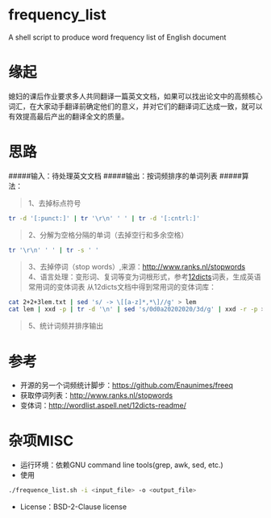 # frequency_list
A shell script to produce word frequency list of English document

缘起
============
媳妇的课后作业要求多人共同翻译一篇英文文档，如果可以找出论文中的高频核心词汇，在大家动手翻译前确定他们的意义，并对它们的翻译词汇达成一致，就可以有效提高最后产出的翻译全文的质量。

思路
============
#####输入：待处理英文文档
#####输出：按词频排序的单词列表
#####算法：
>1、去掉标点符号 
```Bash
tr -d '[:punct:]' | tr '\r\n' ' ' | tr -d '[:cntrl:]'
```
>2、分解为空格分隔的单词（去掉空行和多余空格）
```Bash
tr '\r\n' ' ' | tr -s ' '
```
>3、去掉停词（stop words）,来源：http://www.ranks.nl/stopwords<br/>
>4、语言处理：变形词、复词等变为词根形式，参考[12dicts](http://wordlist.aspell.net/12dicts-readme/)词表，生成英语常用词的变体词表
     从12dicts文档中得到常用词的变体词库：
```Bash
cat 2+2+3lem.txt | sed 's/ -> \[[a-z]*,*\]//g' > lem
cat lem | xxd -p | tr -d '\n' | sed 's/0d0a20202020/3d/g' | xxd -r -p > word_variation.txt
```
>5、统计词频并排序输出

参考
============
* 开源的另一个词频统计脚步：https://github.com/Enaunimes/freeq<br/>
* 获取停词列表：http://www.ranks.nl/stopwords<br/>
* 变体词：http://wordlist.aspell.net/12dicts-readme/<br/>

杂项MISC
============
* 运行环境：依赖GNU command line tools(grep, awk, sed, etc.)<br/>
* 使用
```Bash
./frequence_list.sh -i <input_file> -o <output_file>
```
* License：BSD-2-Clause license
